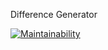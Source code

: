 Difference Generator

[![Maintainability](https://api.codeclimate.com/v1/badges/ecb4a6b33e93057fc93e/maintainability)](https://codeclimate.com/github/Xoxxloma/frontend-project-lvl2/maintainability)

